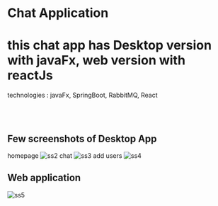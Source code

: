 # Chat Application
# this chat app has Desktop version with javaFx, web version with reactJs

technologies : javaFx, SpringBoot, RabbitMQ, React

<br/><br/>

## Few screenshots of Desktop App

homepage
![ss2](https://user-images.githubusercontent.com/65793111/210689465-46810867-168a-41fa-89f9-ef966703a77e.JPG)
chat
![ss3](https://user-images.githubusercontent.com/65793111/210689448-2c245a7c-96ea-46b0-b423-10d74ee2e5d7.JPG)
add users
![ss4](https://user-images.githubusercontent.com/65793111/210689457-681abbd8-78cc-453d-a9b8-a5682d542aa5.JPG)

## Web application 
![ss5](https://user-images.githubusercontent.com/65793111/210690328-b908c88c-9b28-4cac-ba90-a773f0bf66b8.JPG)

